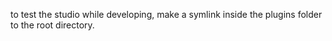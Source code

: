 to test the studio while developing, make a symlink inside the plugins folder to the root directory.